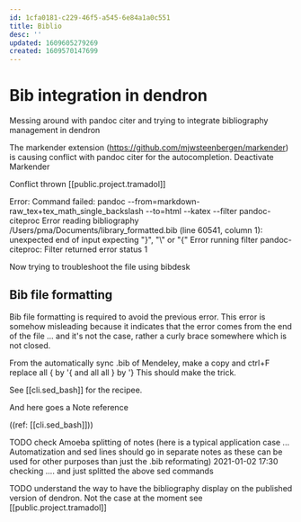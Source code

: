 ```yaml
---
id: 1cfa0181-c229-46f5-a545-6e84a1a0c551
title: Biblio
desc: ''
updated: 1609605279269
created: 1609570147699
---
```


# Bib integration in dendron 

Messing around with pandoc citer and trying to integrate bibliography management in dendron


The markender extension (https://github.com/mjwsteenbergen/markender) is causing conflict with pandoc citer for the autocompletion.
Deactivate Markender



Conflict thrown  [[public.project.tramadol]] 

Error: Command failed: pandoc --from=markdown-raw_tex+tex_math_single_backslash --to=html --katex --filter pandoc-citeproc
Error reading bibliography /Users/pma/Documents/library_formatted.bib (line 60541, column 1):
unexpected end of input
expecting "}", "\\" or "{"
Error running filter pandoc-citeproc:
Filter returned error status 1

Now trying to troubleshoot the file using bibdesk


## Bib file formatting 

Bib file formatting is required to avoid the previous error. This error is somehow misleading because it indicates that the error comes from the end of the file ... and it's not the case, rather a curly brace somewhere which is not closed.

From the automatically sync .bib of Mendeley, make a copy and ctrl+F replace all \{ by \'{ and all all \} by \'}
This should make the trick.

See [[cli.sed_bash]] for the recipee.

And here goes a Note reference 

((ref: [[cli.sed_bash]]))



TODO check Amoeba splitting of notes (here is a typical application case ... Automatization and sed lines should go in separate notes as these can be used for other purposes than just the .bib reformating) 2021-01-02 17:30 checking .... and just splitted the above sed commands






TODO understand the way to have the bibliography display on the published version of dendron. Not the case at the moment see [[public.project.tramadol]]


